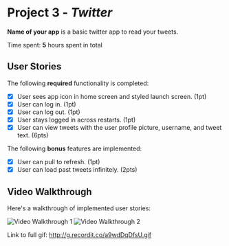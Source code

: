 # Project 3 - *Twitter*

**Name of your app** is a basic twitter app to read your tweets.

Time spent: **5** hours spent in total

## User Stories

The following **required** functionality is completed:

- [X] User sees app icon in home screen and styled launch screen. (1pt)
- [X] User can log in. (1pt)
- [X] User can log out. (1pt)
- [X] User stays logged in across restarts. (1pt)
- [X] User can view tweets with the user profile picture, username, and tweet text. (6pts)

The following **bonus** features are implemented:

- [X] User can pull to refresh. (1pt)
- [X] User can load past tweets infinitely. (2pts)

## Video Walkthrough

Here's a walkthrough of implemented user stories:

<img src='http://g.recordit.co/kQKSWV4us0.gif' title='Video Walkthrough' width='' alt='Video Walkthrough 1' />
<img src='http://g.recordit.co/tnS8HBldjG.gif' title='Video Walkthrough' width='' alt='Video Walkthrough 2' />

Link to full gif: http://g.recordit.co/a9wdDqDfsU.gif



